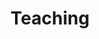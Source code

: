 ---
layout: teaching
permalink: /teaching
title: "Teaching"

education:
  - name: School of Seven Bells"
    year: "2016"
  - name: "BA | Willamette University"
    year: "2010"

performances:
  - name: "Meat Puppet Arcade"
    description: >
      Arcade cabinet installations in which viewers can play surrealist arcade games utilizing nude 3D scans of the artists. Created in collaboration with artist Joseph Mango.

    dates:
      - event: "DocLab: Elastic Reality"
        date: "November 2016"
        venue: "De Brakke Grond"
        location: "Amsterdam"

  - name: "In Triplicate"
    description: >
      Custom experimental instrument for live performance. A 3D audio/visual sampler in which the performer remixes live recordings of  their face and voice which are then projected as a large scale triptych.
    dates:
      - event: "Refest 2.0"
        date: "March 2018"
        location: "NYC"
        venue: "CultureHub"
      - event: "SXSW Interactive Conference"
        date: "March 2016"
        location: "Austin, Texas"
      - event: "Mixed Signals"
        date: "February 2016"
        location: "NYC"
      - event: "Pataphysical February"
        date: "February 2016"
        venue: "3-Legged Dog"
        location: "NYC"
      - event: "New Interfaces for Musical Expression"
        date: "December 2015"
        venue: "The Bellhouse"
        location: "NYC"

  - name: "analmosh"
    description: >
      Custom made generative visual system, sometimes presented as a live performance in which the imagery is accompanied by sample-based audio.
    dates:
      - event: "Zip:UNCOMPRESSED Vol.4"
        date: "February 2018"
        venue: "3LD Art + Technology Center"
        location: "NYC"
      - event: "Virtual Sky"
        date: "August 2015"
        venue: "Palisades"
        location: "NYC"
      - event: "Catch 62 -"
        date: "June 2014"
        venue: "The Invisible Dog Arts Center"
        location: "NYC"
      - event: "Catch Takes Philly"
        date: "May 2014"
        venue: "The Neighborhood House"
        location: "Philadelphia, PA"
      - event: "New Skin for the Old Ceremony"
        date: "March 17th 2014"
        venue: "Cloud City"
        location: "NYC"
      - event: "Single Channel Cheeseburgers"
        date: "February 2014"
        venue: "Outpost Artist Resources"
        location: "NYC"
      - event: "Single Channel Cheeseburgers"
        date: "December 2014"
        venue: "Secret Project Robot"
        location: "NYC"

awards:
  - name: "ITP Research Resident"
    description: >
      Year long residency at ITP providing assistance for graduate students in the form of office hours, assisting classes, and developing workshops to assist students. Also spent time researching and developing methods for scanning bodies and developing choreographic languages for motion capture enabled dance performances.
    date: "August 2016 - August 2017"
    place: "Tisch School of the Arts ITP"
    location: "NYC"

  - name: "ACE Artist in Residence"
    description: > 
      Micro residency at the Ace Hotel in Manhattan.
    date: "March 26th 2017"
    place: "ACE Hotel"
    location: "NYC"

  - name: "Google xStory"
    description: > 
      Research group at NYU centered around experiments in storytelling and sponsored by Google. Funding provided for research relating to scanning and rigging real life bodies.
    date: "September 2015 - May 2017"
    place: "NYU, ITP"
    location: "NYC"

  - name: "Keck Art & Technology Summer Research Grant"
    description: > 
      Grant for the purpose of researching circuit bending. Developed many different instruments and led a workshop on developing circuit bent instruments.
    date: "June - Aug 2009"
    place: "Willamette University"
    location: "Salem, OR"

talks:
  - name: "MVR 2.1"
    description: >
      Series of talks hosted by Nancy Nowacek and David Sheinkopf involving the body and technology.
    date: "Feb 13th 2017"
    place: "Brooklyn Central BKC"
    location: "NYC"

  - name: "DocLab: Interactive Conference"
    description: >
      Conference for artists involved in IDFA’s DocLab expo. Spoke about identity, ownership of digital representations, and hacking the uncanny valley.
    date: "Nov 19th 2016"
    place: "De Brakke Grond"
    location: "Amsterdam"

  - name: "DocLab: The Best of Awkward Tech"
    description: >
      Panel discussing technology that straddles the line between useless and thought provoking.
    date: "Nov 17th 2016"
    place: "De Brakke Grond"
    location: "Amsterdam"

teaching:
  - name: "Live Image Processing and Performance"
    description: >
      A Max/MSP/Jitter course on manipulating visual media (video, still imagery, live camera feeds) in integration with various interactive elements (sound, physical interfaces, sensors) in order to create dynamic and replicable video performance systems.

    dates:
      - date: "Spring 2018"
        venue: "NYU ITP"
        location: "NYC"

  - name: "Performative Avatars"
    description: >
      A look at how avatars are being used in art/entertainment, utilizing existing avatar creation tools to develop projects that examine identity and body politics in the context of contemporary performance.

    dates:
      - date: "Fall 2017"
        venue: "NYU ITP"
        location: "NYC"

work:
  - role: "Creative Technologist Intern"
    place: "Fake Love"
    description: >
      Worked at interactive agency developing skills in Unreal Engine and OpenFrameworks and assisting with coding for and installing large scale installations for clients.
    date: "June - Sept 2015"
    location: "Brooklyn"

  - role: "VR/AR Development Researcher"
    place: "3LD Art & Technology Center"
    description: >
      Summer researcher looking at how VR & AR technologies could be incorporated into live theatrical experiences and performances. 
    date: "June - Sept 2016"
    location: "NYC"

---